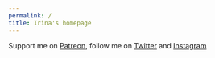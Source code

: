 ```yaml
---
permalink: /
title: Irina's homepage
---
```


Support me on [Patreon](https://patreon.com/irinazolotareva), follow me on [Twitter](https://twitter.com/aveczolotareva) and [Instagram](https://www.instagram.com/aveczolotareva/)